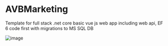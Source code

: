 # AVBMarketing
Template for full stack .net core basic vue js web app including web api, EF 6 code first with migrations to MS SQL DB

![image](https://user-images.githubusercontent.com/13359515/168050085-3cac647d-9e29-4d57-89b3-22544e4f2ece.png)

